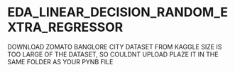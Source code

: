 # EDA_LINEAR_DECISION_RANDOM_EXTRA_REGRESSOR
DOWNLOAD ZOMATO BANGLORE CITY DATASET FROM KAGGLE
SIZE IS TOO LARGE OF THE DATASET, SO COULDNT UPLOAD
PLAZE IT IN THE SAME FOLDER AS YOUR PYNB FILE
